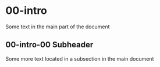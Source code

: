 # 00-intro
Some text in the main part of the document

## 00-intro-00 Subheader 
Some more text located in a subsection in the main document